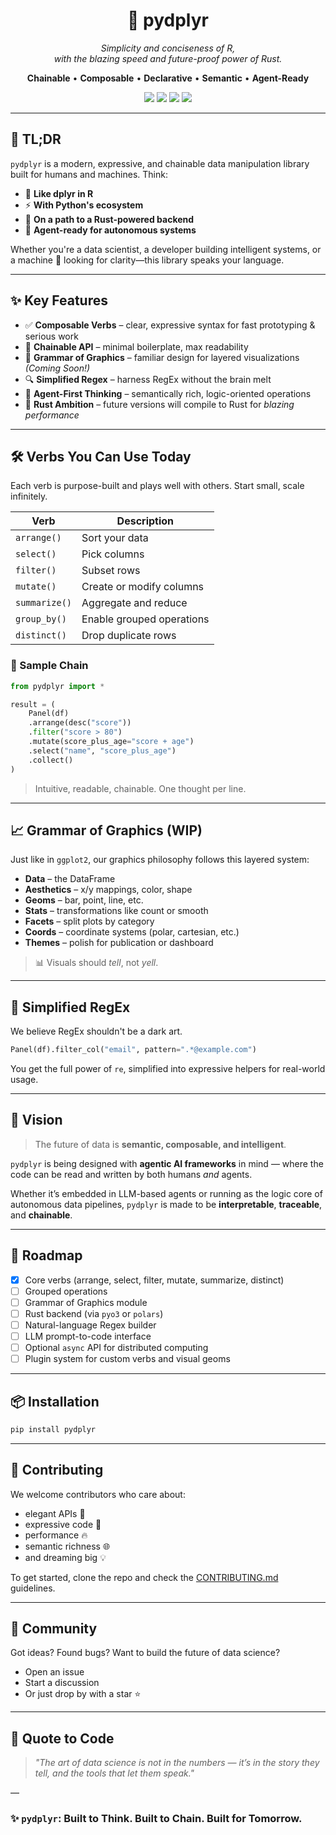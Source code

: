 <h1 align="center">🐍 pydplyr</h1>

<p align="center">
  <em>Simplicity and conciseness of R,<br>
  with the blazing speed and future-proof power of Rust.</em>
</p>

<p align="center">
  <strong>Chainable</strong> • <strong>Composable</strong> • <strong>Declarative</strong> • <strong>Semantic</strong> • <strong>Agent-Ready</strong>
</p>

<p align="center">
  <img src="https://img.shields.io/badge/build-passing-brightgreen?style=flat-square">
  <img src="https://img.shields.io/badge/python-3.8+-blue?style=flat-square">
  <img src="https://img.shields.io/badge/backend-pandas-orange?style=flat-square">
  <img src="https://img.shields.io/badge/vision-Rust%20Core-red?style=flat-square">
</p>

---

## 🌟 TL;DR

`pydplyr` is a modern, expressive, and chainable data manipulation library built for humans and machines. Think:

- 🧠 **Like dplyr in R**
- ⚡️ **With Python's ecosystem**
- 🚀 **On a path to a Rust-powered backend**
- 🤖 **Agent-ready for autonomous systems**

Whether you're a data scientist, a developer building intelligent systems, or a machine 🤖 looking for clarity—this library speaks your language.

---

## ✨ Key Features

- ✅ **Composable Verbs** – clear, expressive syntax for fast prototyping & serious work
- 🧬 **Chainable API** – minimal boilerplate, max readability
- 🎨 **Grammar of Graphics** – familiar design for layered visualizations *(Coming Soon!)*
- 🔍 **Simplified Regex** – harness RegEx without the brain melt
- 🔗 **Agent-First Thinking** – semantically rich, logic-oriented operations
- 🦀 **Rust Ambition** – future versions will compile to Rust for *blazing performance*

---

## 🛠️ Verbs You Can Use Today

Each verb is purpose-built and plays well with others. Start small, scale infinitely.

| Verb         | Description                          |
|--------------|--------------------------------------|
| `arrange()`  | Sort your data                       |
| `select()`   | Pick columns                         |
| `filter()`   | Subset rows                          |
| `mutate()`   | Create or modify columns             |
| `summarize()`| Aggregate and reduce                 |
| `group_by()` | Enable grouped operations            |
| `distinct()` | Drop duplicate rows                  |

### 🔁 Sample Chain

```python
from pydplyr import *

result = (
    Panel(df)
    .arrange(desc("score"))
    .filter("score > 80")
    .mutate(score_plus_age="score + age")
    .select("name", "score_plus_age")
    .collect()
)
```

> Intuitive, readable, chainable. One thought per line.

---

## 📈 Grammar of Graphics (WIP)

Just like in `ggplot2`, our graphics philosophy follows this layered system:

- **Data** – the DataFrame
- **Aesthetics** – x/y mappings, color, shape
- **Geoms** – bar, point, line, etc.
- **Stats** – transformations like count or smooth
- **Facets** – split plots by category
- **Coords** – coordinate systems (polar, cartesian, etc.)
- **Themes** – polish for publication or dashboard

> 📊 Visuals should *tell*, not *yell*.

---

## 🔡 Simplified RegEx

We believe RegEx shouldn't be a dark art.

```python
Panel(df).filter_col("email", pattern=".*@example.com")
```

You get the full power of `re`, simplified into expressive helpers for real-world usage.

---

## 🔮 Vision

> The future of data is **semantic, composable, and intelligent**.

`pydplyr` is being designed with **agentic AI frameworks** in mind — where the code can be read and written by both humans *and* agents.

Whether it’s embedded in LLM-based agents or running as the logic core of autonomous data pipelines, `pydplyr` is made to be **interpretable**, **traceable**, and **chainable**.

---

## 🧪 Roadmap

- [x] Core verbs (arrange, select, filter, mutate, summarize, distinct)
- [ ] Grouped operations
- [ ] Grammar of Graphics module
- [ ] Rust backend (via `pyo3` or `polars`)
- [ ] Natural-language Regex builder
- [ ] LLM prompt-to-code interface
- [ ] Optional `async` API for distributed computing
- [ ] Plugin system for custom verbs and visual geoms

---

## 📦 Installation

```bash
pip install pydplyr
```

---

## 🤝 Contributing

We welcome contributors who care about:

- elegant APIs 🧼  
- expressive code 💬  
- performance 🔥  
- semantic richness 🌐  
- and dreaming big 💡  

To get started, clone the repo and check the [CONTRIBUTING.md](./CONTRIBUTING.md) guidelines.

---

## 💬 Community

Got ideas? Found bugs? Want to build the future of data science?

- Open an issue  
- Start a discussion  
- Or just drop by with a star ⭐️

---

## 🧠 Quote to Code

> *"The art of data science is not in the numbers — it’s in the story they tell, and the tools that let them speak."*

—

### ✨ `pydplyr`: Built to Think. Built to Chain. Built for Tomorrow.
